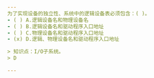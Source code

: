```yaml
---
为了实现设备的独立性、系统中的逻辑设备表必须包含：( )。
- ( ) A.逻辑设备名和物理设备名 
- ( ) B.逻辑设备名和驱动程序入口地址 
- ( ) C.物理设备名和驱动程序入口地址 
- (x) D.逻辑、物理设备名和驱动程序入口地址

> 知识点：I/O子系统。
> D

---
```

